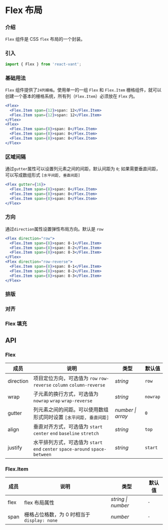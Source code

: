 # Flex 布局

### 介绍

`Flex` 组件是 CSS `flex` 布局的一个封装。

### 引入

```js
import { Flex } from 'react-vant';
```

### 基础用法

`Flex` 组件提供了`24列栅格`。使用单一的一组 `Flex` 和 `Flex.Item` 栅格组件，就可以创建一个基本的栅格系统，所有列（`Flex.Item`）必须放在 `Flex` 内。

```jsx
<Flex>
  <Flex.Item span={12}>span: 12</Flex.Item>
  <Flex.Item span={12}>span: 12</Flex.Item>
</Flex>
<Flex>
  <Flex.Item span={8}>span: 8</Flex.Item>
  <Flex.Item span={8}>span: 8</Flex.Item>
  <Flex.Item span={8}>span: 8</Flex.Item>
</Flex>
```

### 区域间隔

通过`gutter`属性可以设置列元素之间的间距，默认间距为 `0`; 如果需要垂直间距，可以写成数组形式 `[水平间距, 垂直间距]`

```jsx
<Flex gutter={16}>
  <Flex.Item span={8}>span: 8</Flex.Item>
  <Flex.Item span={8}>span: 8</Flex.Item>
  <Flex.Item span={8}>span: 8</Flex.Item>
</Flex>
```

### 方向

通过`direction`属性设置弹性布局方向。默认是 `row`

```jsx
<Flex direction="row">
  <Flex.Item span={8}>span: 8-1</Flex.Item>
  <Flex.Item span={8}>span: 8-2</Flex.Item>
  <Flex.Item span={8}>span: 8-3</Flex.Item>
</Flex>
<Flex direction="row-reverse">
  <Flex.Item span={8}>span: 8-1</Flex.Item>
  <Flex.Item span={8}>span: 8-2</Flex.Item>
  <Flex.Item span={8}>span: 8-3</Flex.Item>
</Flex>
```

### 排版

### 对齐

### Flex 填充

## API

### Flex

| 成员 | 说明 | 类型 | 默认值 |
| --- | --- | --- | --- |
| direction | 项目定位方向，可选值为 `row` `row-reverse` `column` `column-reverse` | _string_ | `row` |
| wrap | 子元素的换行方式，可选值为 `nowrap` `wrap` `wrap-reverse` | _string_ | `nowrap` |
| gutter | 列元素之间的间距。可以使用数组形式同时设置 `[水平间距, 垂直间距]` | _number \| array_ | `0` |
| align | 垂直对齐方式，可选值为 `start` `center` `end` `baseline` `stretch` | _string_ | `top` |
| justify | 水平排列方式，可选值为 `start` `end` `center` `space-around` `space-between` | _string_ | `start` |

### Flex.Item

| 成员 | 说明                                        | 类型               | 默认值 |
| ---- | ------------------------------------------- | ------------------ | ------ |
| flex | flex 布局属性                               | _string \| number_ | `-`    |
| span | 栅格占位格数，为 0 时相当于 `display: none` | _number_           | `-`    |
